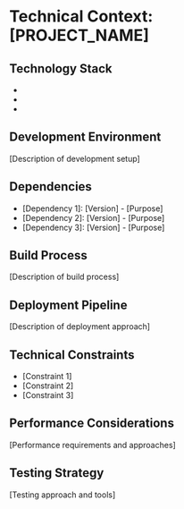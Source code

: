 # Technical Context: [PROJECT_NAME]

## Technology Stack
- [Technology 1]: [Purpose]
- [Technology 2]: [Purpose]
- [Technology 3]: [Purpose]

## Development Environment
[Description of development setup]

## Dependencies
- [Dependency 1]: [Version] - [Purpose]
- [Dependency 2]: [Version] - [Purpose]
- [Dependency 3]: [Version] - [Purpose]

## Build Process
[Description of build process]

## Deployment Pipeline
[Description of deployment approach]

## Technical Constraints
- [Constraint 1]
- [Constraint 2]
- [Constraint 3]

## Performance Considerations
[Performance requirements and approaches]

## Testing Strategy
[Testing approach and tools]